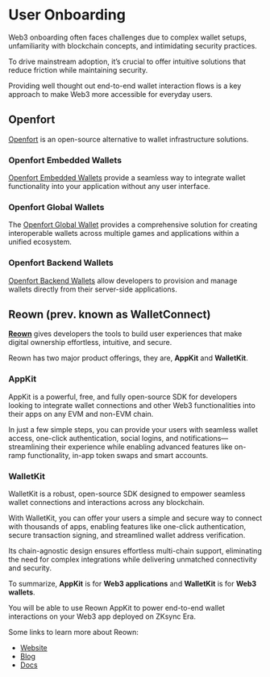 # User Onboarding

Web3 onboarding often faces challenges due to complex wallet setups, unfamiliarity with blockchain concepts, and intimidating security practices.

To drive mainstream adoption, it’s crucial to offer intuitive solutions that reduce friction while maintaining security.

Providing well thought out end-to-end wallet interaction flows is a key approach to make Web3 more accessible for everyday users.

## Openfort

[Openfort](https://openfort.io) is an open-source alternative to wallet infrastructure solutions.

### Openfort Embedded Wallets

[Openfort Embedded Wallets](https://www.openfort.io/docs/products/embedded-wallet)
provide a seamless way to integrate wallet functionality into your application
without any user interface.

### Openfort Global Wallets

The [Openfort Global Wallet](https://www.openfort.io/docs/products/cross-app-wallet) provides a comprehensive solution for creating interoperable wallets
across multiple games and applications within a unified ecosystem.

### Openfort Backend Wallets

[Openfort Backend Wallets](https://www.openfort.io/docs/products/server)
allow developers to provision and manage wallets directly from their server-side applications.

## Reown (prev. known as WalletConnect)

**[Reown](https://reown.com/?utm_source=zksync&utm_medium=docs&utm_campaign=backlinks)** gives developers the tools to build user
experiences that make digital ownership effortless, intuitive, and secure.

Reown has two major product offerings, they are, **AppKit** and **WalletKit**.

### AppKit

AppKit is a powerful, free, and fully open-source SDK for developers
looking to integrate wallet connections and other Web3 functionalities into their apps on any EVM and non-EVM chain.

In just a few simple steps, you can provide your users with seamless wallet access, one-click authentication, social logins, and
notifications—streamlining their experience while enabling advanced features like on-ramp functionality, in-app token swaps and smart accounts.

### WalletKit

WalletKit is a robust, open-source SDK designed to empower seamless wallet connections and interactions across any blockchain.

With WalletKit, you can offer your users a simple and secure way to connect with thousands of apps, enabling features like one-click authentication,
secure transaction signing, and streamlined wallet address verification.

Its chain-agnostic design ensures effortless multi-chain support, eliminating the need for complex integrations while delivering unmatched
connectivity and security.

To summarize, **AppKit** is for **Web3 applications** and **WalletKit** is for **Web3 wallets**.

You will be able to use Reown AppKit to power end-to-end wallet interactions on your Web3 app deployed on ZKsync Era.

Some links to learn more about Reown:

- [Website](https://reown.com/?utm_source=zksync&utm_medium=docs&utm_campaign=backlinks)
- [Blog](https://reown.com/blog?utm_source=zksync&utm_medium=docs&utm_campaign=backlinks)
- [Docs](https://docs.reown.com/?utm_source=zksync&utm_medium=docs&utm_campaign=backlinks)

